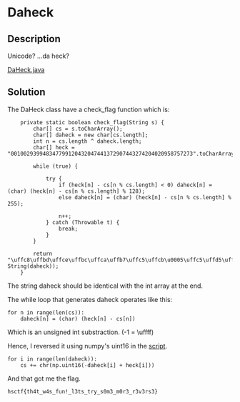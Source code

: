 # Daheck

## Description

Unicode? ...da heck?

[DaHeck.java](DaHeck.java)

## Solution

The DaHeck class have a check_flag function which is:
```
    private static boolean check_flag(String s) {
        char[] cs = s.toCharArray();
        char[] daheck = new char[cs.length];
        int n = cs.length ^ daheck.length;
        char[] heck = "001002939948347799120432047441372907443274204020958757273".toCharArray();

        while (true) {

            try {
                if (heck[n] - cs[n % cs.length] < 0) daheck[n] = (char) (heck[n] - cs[n % cs.length] % 128);
                else daheck[n] = (char) (heck[n] - cs[n % cs.length] % 255);

                n++;
            } catch (Throwable t) {
                break;
            }
        }

        return "\uffc8\uffbd\uffce\uffbc\uffca\uffb7\uffc5\uffcb\u0005\uffc5\uffd5\uffc1\uffff\uffc1\uffd8\uffd1\uffc4\uffcb\u0010\uffd3\uffc4\u0001\uffbf\uffbf\uffd1\uffc0\uffc5\uffbb\uffd5\uffbe\u0003\uffca\uffff\uffda\uffc3\u0007\uffc2\u0001\uffd4\uffc0\u0004\uffbe\uffff\uffbe\uffc1\ufffd\uffb5".equals(new String(daheck));
    }
```
The string daheck should be identical with the int array at the end.

The while loop that generates daheck operates like this:

```
for n in range(len(cs)):
    daheck[n] = (char) (heck[n] - cs[n])
```
Which is an unsigned int substraction. (-1 = \uffff)

Hence, I reversed it using numpy's uint16 in the [script](daheck.py).

```
for i in range(len(daheck)):
    cs += chr(np.uint16(-daheck[i] + heck[i]))
```

And that got me the flag.

```
hsctf{th4t_w4s_fun!_l3ts_try_s0m3_m0r3_r3v3rs3}
```
